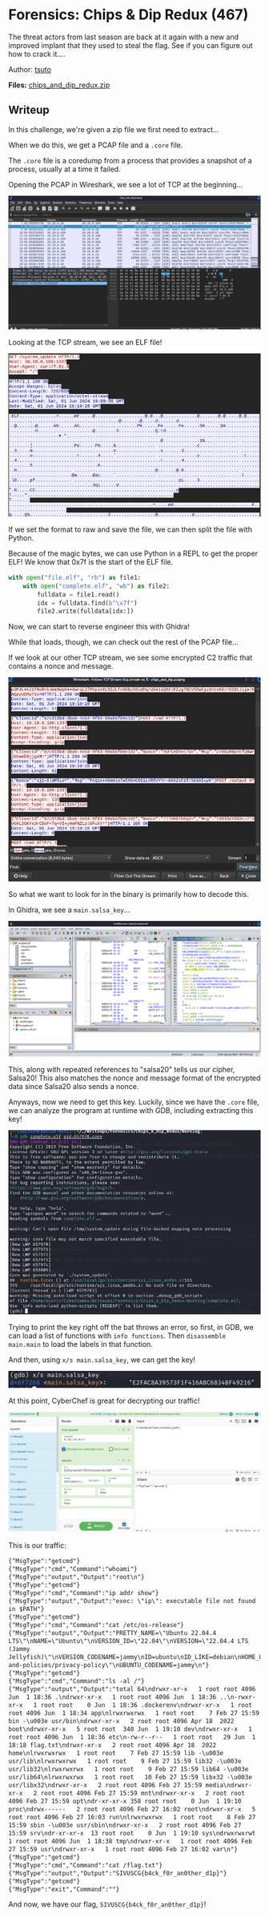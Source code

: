 # Forensics: Chips & Dip Redux (467)

The threat actors from last season are back at it again with a new and improved implant that they used to steal the flag. See if you can figure out how to crack it....

Author: [tsuto](https://github.com/jselliott)

**Files:** [chips_and_dip_redux.zip](Files/chips_and_dip_redux.zip)

## Writeup

In this challenge, we're given a zip file we first need to extract...

When we do this, we get a PCAP file and a `.core` file.

The `.core` file is a coredump from a process that provides a snapshot of a process, usually at a time it failed.

Opening the PCAP in Wireshark, we see a lot of TCP at the beginning...

![Image 1](Screenshots/1.png)

Looking at the TCP stream, we see an ELF file!

![Image 2](Screenshots/2.png)

If we set the format to raw and save the file, we can then split the file with Python.

Because of the magic bytes, we can use Python in a REPL to get the proper ELF! We know that 0x7f is the start of the ELF file.

```py
with open("file.elf", "rb") as file1:
	with open("complete.elf", "wb") as file2:
		fulldata = file1.read()
		idx = fulldata.find(b"\x7f")
		file2.write(fulldata[idx:])
```

Now, we can start to reverse engineer this with Ghidra!

While that loads, though, we can check out the rest of the PCAP file...

If we look at our other TCP stream, we see some encrypted C2 traffic that contains a nonce and message.

![Image 3](Screenshots/3.png)

So what we want to look for in the binary is primarily how to decode this.

In Ghidra, we see a `main.salsa_key`...

![Image 4](Screenshots/4.png)

This, along with repeated references to "salsa20" tells us our cipher, Salsa20! This also matches the nonce and message format of the encrypted data since Salsa20 also sends a nonce.

Anyways, now we need to get this key. Luckily, since we have the `.core` file, we can analyze the program at runtime with GDB, including extracting this key!

![Image 5](Screenshots/5.png)

Trying to print the key right off the bat throws an error, so first, in GDB, we can load a list of functions with `info functions`. Then `disassemble main.main` to load the labels in that function. 

And then, using `x/s main.salsa_key`, we can get the key!

![Image 6](Screenshots/6.png)

At this point, CyberChef is great for decrypting our traffic!

![Image 7](Screenshots/7.png)

This is our traffic:

```
{"MsgType":"getcmd"}
{"MsgType":"cmd","Command":"whoami"}
{"MsgType":"output","Output":"root\n"}
{"MsgType":"getcmd"}
{"MsgType":"cmd","Command":"ip addr show"}
{"MsgType":"output","Output":"exec: \"ip\": executable file not found in $PATH"}
{"MsgType":"getcmd"}
{"MsgType":"cmd","Command":"cat /etc/os-release"}
{"MsgType":"output","Output":"PRETTY_NAME=\"Ubuntu 22.04.4 LTS\"\nNAME=\"Ubuntu\"\nVERSION_ID=\"22.04\"\nVERSION=\"22.04.4 LTS (Jammy Jellyfish)\"\nVERSION_CODENAME=jammy\nID=ubuntu\nID_LIKE=debian\nHOME_URL=\"https://www.ubuntu.com/\"\nSUPPORT_URL=\"https://help.ubuntu.com/\"\nBUG_REPORT_URL=\"https://bugs.launchpad.net/ubuntu/\"\nPRIVACY_POLICY_URL=\"https://www.ubuntu.com/legal/terms-and-policies/privacy-policy\"\nUBUNTU_CODENAME=jammy\n"}
{"MsgType":"getcmd"}
{"MsgType":"cmd","Command":"ls -al /"}
{"MsgType":"output","Output":"total 64\ndrwxr-xr-x   1 root root 4096 Jun  1 18:36 .\ndrwxr-xr-x   1 root root 4096 Jun  1 18:36 ..\n-rwxr-xr-x   1 root root    0 Jun  1 18:36 .dockerenv\ndrwxr-xr-x   1 root root 4096 Jun  1 18:34 app\nlrwxrwxrwx   1 root root    7 Feb 27 15:59 bin -\u003e usr/bin\ndrwxr-xr-x   2 root root 4096 Apr 18  2022 boot\ndrwxr-xr-x   5 root root  340 Jun  1 19:10 dev\ndrwxr-xr-x   1 root root 4096 Jun  1 18:36 etc\n-rw-r--r--   1 root root   29 Jun  1 18:18 flag.txt\ndrwxr-xr-x   2 root root 4096 Apr 18  2022 home\nlrwxrwxrwx   1 root root    7 Feb 27 15:59 lib -\u003e usr/lib\nlrwxrwxrwx   1 root root    9 Feb 27 15:59 lib32 -\u003e usr/lib32\nlrwxrwxrwx   1 root root    9 Feb 27 15:59 lib64 -\u003e usr/lib64\nlrwxrwxrwx   1 root root   10 Feb 27 15:59 libx32 -\u003e usr/libx32\ndrwxr-xr-x   2 root root 4096 Feb 27 15:59 media\ndrwxr-xr-x   2 root root 4096 Feb 27 15:59 mnt\ndrwxr-xr-x   2 root root 4096 Feb 27 15:59 opt\ndr-xr-xr-x 358 root root    0 Jun  1 19:10 proc\ndrwx------   2 root root 4096 Feb 27 16:02 root\ndrwxr-xr-x   5 root root 4096 Feb 27 16:03 run\nlrwxrwxrwx   1 root root    8 Feb 27 15:59 sbin -\u003e usr/sbin\ndrwxr-xr-x   2 root root 4096 Feb 27 15:59 srv\ndr-xr-xr-x  13 root root    0 Jun  1 19:10 sys\ndrwxrwxrwt   1 root root 4096 Jun  1 18:38 tmp\ndrwxr-xr-x   1 root root 4096 Feb 27 15:59 usr\ndrwxr-xr-x   1 root root 4096 Feb 27 16:02 var\n"}
{"MsgType":"getcmd"}
{"MsgType":"cmd","Command":"cat /flag.txt"}
{"MsgType":"output","Output":"SIVUSCG{b4ck_f0r_an0ther_d1p}"}
{"MsgType":"getcmd"}
{"MsgType":"exit","Command":""}
```

And now, we have our flag, `SIVUSCG{b4ck_f0r_an0ther_d1p}`!
